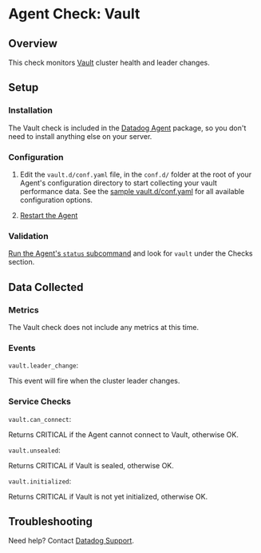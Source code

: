 # Agent Check: Vault
## Overview

This check monitors [Vault][1] cluster health and leader changes.

## Setup

### Installation

The Vault check is included in the [Datadog Agent][2] package, so you don't need to install anything else on your server.

### Configuration

1. Edit the `vault.d/conf.yaml` file, in the `conf.d/` folder at the root of your Agent's configuration directory to start collecting your vault performance data.
  See the [sample vault.d/conf.yaml][3] for all available configuration options.

2. [Restart the Agent][4]

### Validation

[Run the Agent's `status` subcommand][5] and look for `vault` under the Checks section.

## Data Collected
### Metrics

The Vault check does not include any metrics at this time.

### Events

`vault.leader_change`:

This event will fire when the cluster leader changes.

### Service Checks

`vault.can_connect`:

Returns CRITICAL if the Agent cannot connect to Vault, otherwise OK.

`vault.unsealed`:

Returns CRITICAL if Vault is sealed, otherwise OK.

`vault.initialized`:

Returns CRITICAL if Vault is not yet initialized, otherwise OK.

## Troubleshooting

Need help? Contact [Datadog Support][6].

[1]: https://www.vaultproject.io
[2]: https://app.datadoghq.com/account/settings#agent
[3]: https://github.com/DataDog/integrations-core/blob/master/vault/datadog_checks/vault/data/conf.yaml.example
[4]: https://docs.datadoghq.com/agent/faq/agent-commands/#start-stop-restart-the-agent
[5]: https://docs.datadoghq.com/agent/faq/agent-commands/#agent-status-and-information
[6]: https://docs.datadoghq.com/help/
